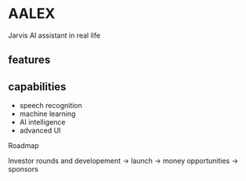 # AALEX
Jarvis AI assistant in real life


## features


## capabilities
- speech recognition
- machine learning
- AI intelligence
- advanced UI


Roadmap

Investor rounds and developement -> launch -> money opportunities -> sponsors






